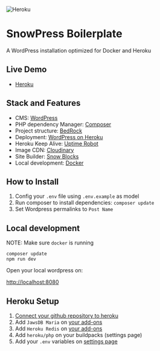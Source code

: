 ![Heroku](https://snowpress-boilerplate.herokuapp.com/)

# SnowPress Boilerplate

A WordPress installation optimized for Docker and Heroku

## Live Demo

- <a href="https://snowpress-boilerplate.herokuapp.com/">Heroku</a>

## Stack and Features

- CMS: <a href="https://wordpress.org/">WordPress</a>
- PHP dependency Manager: <a href="http://getcomposer.org/">Composer</a>
- Project structure: <a href="https://roots.io/bedrock/">BedRock</a>
- Deployment: <a href="https://github.com/PhilippHeuer/wordpress-heroku">WordPress on Heroku</a>
- Heroku Keep Alive: <a href='https://uptimerobot.com/'>Uptime Robot</a>
- Image CDN: <a href="https://cloudinary.com/">Cloudinary</a>
- Site Builder: <a href="https://github.com/marceloglacial/snow-blocks">Snow Blocks</a>
- Local development: <a href='https://www.docker.com/'>Docker</a>

## How to Install

1. Config your `.env` file using `.env.example` as model
2. Run composer to install dependencies: `composer update`
3. Set Wordpress permalinks to `Post Name`

## Local development

NOTE: Make sure `docker` is running

```
composer update
npm run dev
```

Open your local wordpress on: 

[http://localhost:8080](http://localhost:8080)

## Heroku Setup 

1. [Connect your github repository to heroku](https://devcenter.heroku.com/articles/github-integration)
2. Add `JawsDB Maria` on [your add-ons](https://devcenter.heroku.com/articles/managing-add-ons)
3. Add `Heroku Redis` on [your add-ons](https://devcenter.heroku.com/articles/managing-add-ons)
4. Add `heroku/php` on your buildpacks (settings page)
5. Add your `.env` variables on [settings page](https://devcenter.heroku.com/articles/config-vars)

